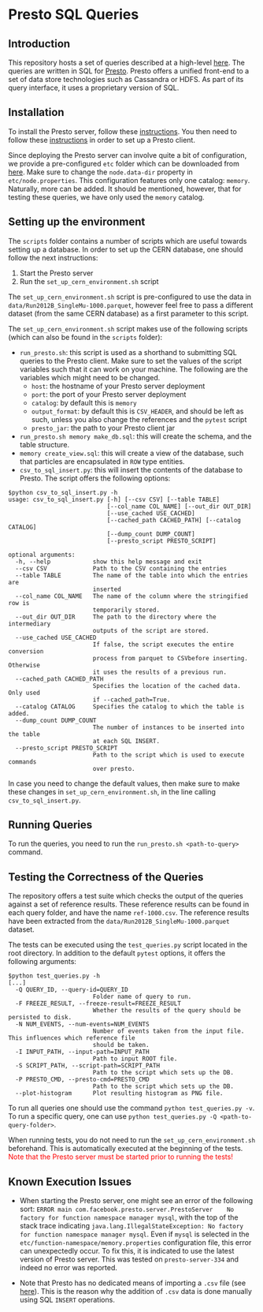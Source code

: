 # Presto SQL Queries

## Introduction

This repository hosts a set of queries described at a high-level [here](https://github.com/iris-hep/adl-benchmarks-index). The queries are written in SQL for [Presto](https://prestosql.io/). Presto offers a unified front-end to a set of data store technologies such as Cassandra or HDFS. As part of its query interface, it uses a proprietary version of SQL. 

## Installation

To install the Presto server, follow these [instructions](https://prestodb.io/docs/current/installation/deployment.html). You then need to follow these [instructions](https://prestodb.io/docs/current/installation/cli.html) in order to set up a Presto client.

Since deploying the Presto server can involve quite a bit of configuration, we provide a pre-configured `etc` folder which can be downloaded from [here](https://polybox.ethz.ch/index.php/s/TuCtNXTH7XQg0t5/download). Make sure to change the `node.data-dir` property in `etc/node.properties`. This configuration features only one catalog: `memory`. Naturally, more can be added. It should be mentioned, however, that for testing these queries, we have only used the `memory` catalog.

## Setting up the environment

The `scripts` folder contains a number of scripts which are useful towards setting up a database. In order to set up the CERN database, one should follow the next instructions:

1. Start the Presto server
1. Run the `set_up_cern_environment.sh` script

The `set_up_cern_environment.sh` script is pre-configured to use the data in `data/Run2012B_SingleMu-1000.parquet`, however feel free to pass a different dataset (from the same CERN database) as a first parameter to this script.

The `set_up_cern_environment.sh` script makes use of the following scripts (which can also be found in the `scripts` folder):

* `run_presto.sh`: this script is used as a shorthand to submitting SQL queries to the Presto client. Make sure to set the values of the script variables such that it can work on your machine. The following are the variables which might need to be changed.
  * `host`: the hostname of your Presto server deployment
  * `port`: the port of your Presto server deployment
  * `catalog`: by default this is `memory`
  * `output_format`: by default this is `CSV_HEADER`, and should be left as such, unless you also change the references and the `pytest` script
  * `presto_jar`: the path to your Presto client jar
* `run_presto.sh memory make_db.sql`: this will create the schema, and the table structure.
* `memory create_view.sql`: this will create a view of the database, such that particles are encapsulated in `ROW` type entities.
* `csv_to_sql_insert.py`: this will insert the contents of the database to Presto. The script offers the following options:

```
$python csv_to_sql_insert.py -h
usage: csv_to_sql_insert.py [-h] [--csv CSV] [--table TABLE]
                            [--col_name COL_NAME] [--out_dir OUT_DIR]
                            [--use_cached USE_CACHED]
                            [--cached_path CACHED_PATH] [--catalog CATALOG]
                            [--dump_count DUMP_COUNT]
                            [--presto_script PRESTO_SCRIPT]

optional arguments:
  -h, --help            show this help message and exit
  --csv CSV             Path to the CSV containing the entries
  --table TABLE         The name of the table into which the entries are
                        inserted
  --col_name COL_NAME   The name of the column where the stringified row is
                        temporarily stored.
  --out_dir OUT_DIR     The path to the directory where the intermediary
                        outputs of the script are stored.
  --use_cached USE_CACHED
                        If false, the script executes the entire conversion
                        process from parquet to CSVbefore inserting. Otherwise
                        it uses the results of a previous run.
  --cached_path CACHED_PATH
                        Specifies the location of the cached data. Only used
                        if --cached_path=True.
  --catalog CATALOG     Specifies the catalog to which the table is added.
  --dump_count DUMP_COUNT
                        The number of instances to be inserted into the table
                        at each SQL INSERT.
  --presto_script PRESTO_SCRIPT
                        Path to the script which is used to execute commands
                        over presto.
```

In case you need to change the default values, then make sure to make these changes in `set_up_cern_environment.sh`, in the line calling `csv_to_sql_insert.py`.

## Running Queries

To run the queries, you need to run the `run_presto.sh <path-to-query>` command.

## Testing the Correctness of the Queries

The repository offers a test suite which checks the output of the queries against a set of reference results. These reference results can be found in each query folder, and have the name `ref-1000.csv`. The reference results have been extracted from the `data/Run2012B_SingleMu-1000.parquet` dataset.

The tests can be executed using the `test_queries.py` script located in the root directory. In addition to the default `pytest` options, it offers the following arguments:

```
$python test_queries.py -h  
[...]
  -Q QUERY_ID, --query-id=QUERY_ID
                        Folder name of query to run.
  -F FREEZE_RESULT, --freeze-result=FREEZE_RESULT
                        Whether the results of the query should be persisted to disk.
  -N NUM_EVENTS, --num-events=NUM_EVENTS
                        Number of events taken from the input file. This influences which reference file
                        should be taken.
  -I INPUT_PATH, --input-path=INPUT_PATH
                        Path to input ROOT file.
  -S SCRIPT_PATH, --script-path=SCRIPT_PATH
                        Path to the script which sets up the DB.
  -P PRESTO_CMD, --presto-cmd=PRESTO_CMD
                        Path to the script which sets up the DB.
  --plot-histogram      Plot resulting histogram as PNG file.

```

To run all queries one should use the command `python test_queries.py -v`. To run a specific query, one can use `python test_queries.py -Q <path-to-query-folder>`.

When running tests, you do not need to run the `set_up_cern_environment.sh` beforehand. This is automatically executed at the beginning of the tests. <font color='red'>Note that the Presto server must be started prior to running the tests!</font>

## Known Execution Issues

* When starting the Presto server, one might see an error of the following sort: `ERROR	main com.facebook.presto.server.PrestoServer	No factory for function namespace manager mysql`, with the top of the stack trace indicating `java.lang.IllegalStateException: No factory for function namespace manager mysql`. Even if `mysql` is selected in the `etc/function-namespace/memory.properties` configuration file, this error can unexpectedly occur. To fix this, it is indicated to use the latest version of Presto server. This was tested on `presto-server-334` and indeed no error was reported.

* Note that Presto has no dedicated means of importing a `.csv` file (see [here](https://github.com/prestodb/presto/issues/11055)). This is the reason why the addition of `.csv` data is done manually using SQL `INSERT` operations.

